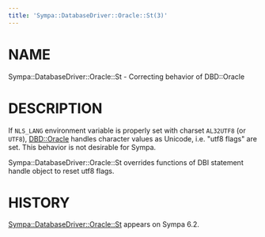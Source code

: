 ```yaml
---
title: 'Sympa::DatabaseDriver::Oracle::St(3)'
---
```


# NAME

Sympa::DatabaseDriver::Oracle::St - Correcting behavior of DBD::Oracle

# DESCRIPTION

If `NLS_LANG` environment variable is properly set with charset
`AL32UTF8` (or `UTF8`), [DBD::Oracle](https://metacpan.org/pod/DBD::Oracle) handles character values as
Unicode, i.e. "utf8 flags" are set.  This behavior is not desirable for Sympa.

Sympa::DatabaseDriver::Oracle::St overrides functions of DBI statement handle
object to reset utf8 flags.

# HISTORY

[Sympa::DatabaseDriver::Oracle::St](./Sympa-DatabaseDriver-Oracle-St.3.md) appears on Sympa 6.2.
